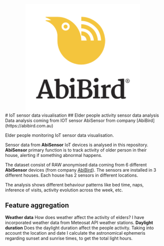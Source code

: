 <div align="center">
  <img src="img/AbiBird_Lockup_KYellow.svg" height="350"><br>
</div>
#  IoT sensor data visualisation
## Elder people activity sensor data analysis
Data analysis coming from IOT sensor AbiSensor from company [AbiBird](https://abibird.com.au)

Elder people monitoring IoT sensor data visualisation.

Sensor data from **AbiSensor** IoT devices is analysed in this repository. **AbiSensor** primary function is to track activity of older person in their house, alerting if something abnormal happens.

The dataset consist of RAW anonymised data coming from 6 different **AbiSensor** devices (from company [AbiBird](https://abibird.com.au)). The sensors are installed in 3 different houses. Each house has 2 sensors in different locations.

The analysis shows different behaviour patterns like bed time, naps, inference of visits, activity evolution across the week, etc. 

## Feature aggregation
**Weather data**
How does weather affect the activity of elders? I have incorporated weather data from Meteosat API weather stations.
**Daylight duration**
Does the daylight duration affect the people activity. Taking into account the location and date I calculate the astronomical ephemeris regarding sunset and sunrise times, to get the total light hours.